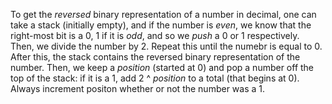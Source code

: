 To get the *reversed* binary representation of a number in decimal, one can take a stack (initially empty), and if the number is *even*, we know that the right-most bit is a 0, 1 if it is *odd*, and so we *push* a 0 or 1 respectively. Then, we divide the number by 2. Repeat this until the numebr is equal to 0. After this, the stack contains the reversed binary representation of the number. Then, we keep a *position* (started at 0) and pop a number off the top of the stack: if it is a 1, add 2 ^ *position* to a total (that begins at 0). Always increment positon whether or not the number was a 1.
